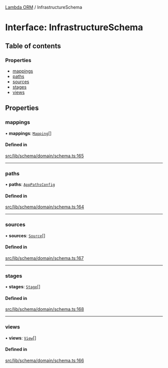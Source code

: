 [Lambda ORM](../README.md) / InfrastructureSchema

# Interface: InfrastructureSchema

## Table of contents

### Properties

- [mappings](InfrastructureSchema.md#mappings)
- [paths](InfrastructureSchema.md#paths)
- [sources](InfrastructureSchema.md#sources)
- [stages](InfrastructureSchema.md#stages)
- [views](InfrastructureSchema.md#views)

## Properties

### mappings

• **mappings**: [`Mapping`](Mapping.md)[]

#### Defined in

[src/lib/schema/domain/schema.ts:165](https://github.com/FlavioLionelRita/lambdaorm/blob/0a0af856/src/lib/schema/domain/schema.ts#L165)

___

### paths

• **paths**: [`AppPathsConfig`](AppPathsConfig.md)

#### Defined in

[src/lib/schema/domain/schema.ts:164](https://github.com/FlavioLionelRita/lambdaorm/blob/0a0af856/src/lib/schema/domain/schema.ts#L164)

___

### sources

• **sources**: [`Source`](Source.md)[]

#### Defined in

[src/lib/schema/domain/schema.ts:167](https://github.com/FlavioLionelRita/lambdaorm/blob/0a0af856/src/lib/schema/domain/schema.ts#L167)

___

### stages

• **stages**: [`Stage`](Stage.md)[]

#### Defined in

[src/lib/schema/domain/schema.ts:168](https://github.com/FlavioLionelRita/lambdaorm/blob/0a0af856/src/lib/schema/domain/schema.ts#L168)

___

### views

• **views**: [`View`](View.md)[]

#### Defined in

[src/lib/schema/domain/schema.ts:166](https://github.com/FlavioLionelRita/lambdaorm/blob/0a0af856/src/lib/schema/domain/schema.ts#L166)
